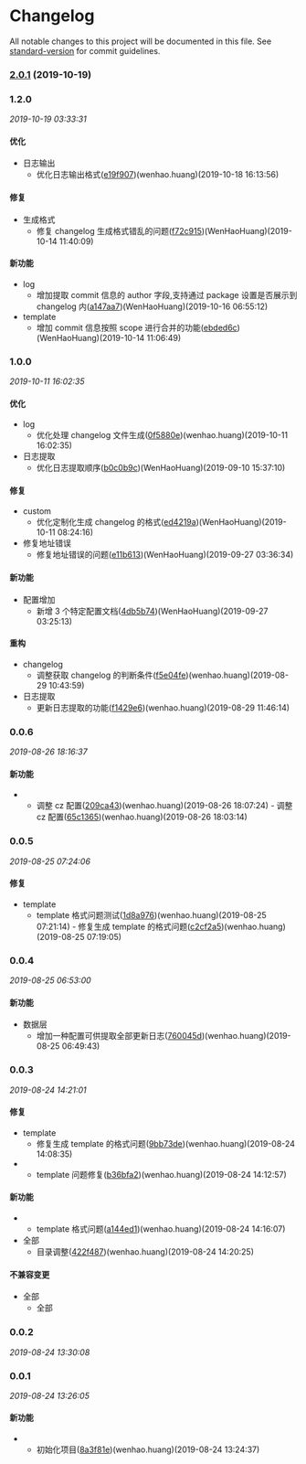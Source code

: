 # Changelog

All notable changes to this project will be documented in this file. See [standard-version](https://github.com/conventional-changelog/standard-version) for commit guidelines.

### [2.0.1](https://github.com/WenHaoHuang/changelog-sn/compare/v1.0.0...v2.0.1) (2019-10-19)

### 1.2.0

_2019-10-19 03:33:31_

#### 优化

- 日志输出
  - 优化日志输出格式([e19f907](https://github.com/WenHaoHuang/changelog-sn/commit/e19f907))(wenhao.huang)(2019-10-18 16:13:56)

#### 修复

- 生成格式
  - 修复 changelog 生成格式错乱的问题([f72c915](https://github.com/WenHaoHuang/changelog-sn/commit/f72c915))(WenHaoHuang)(2019-10-14 11:40:09)

#### 新功能

- log
  - 增加提取 commit 信息的 author 字段,支持通过 package 设置是否展示到 changelog 内([a147aa7](https://github.com/WenHaoHuang/changelog-sn/commit/a147aa7))(WenHaoHuang)(2019-10-16 06:55:12)
- template
  - 增加 commit 信息按照 scope 进行合并的功能([ebded6c](https://github.com/WenHaoHuang/changelog-sn/commit/ebded6c))(WenHaoHuang)(2019-10-14 11:06:49)

### 1.0.0

_2019-10-11 16:02:35_

#### 优化

- log
  - 优化处理 changelog 文件生成([0f5880e](https://github.com/WenHaoHuang/changelog-sn/commit/0f5880e))(wenhao.huang)(2019-10-11 16:02:35)
- 日志提取
  - 优化日志提取顺序([b0c0b9c](https://github.com/WenHaoHuang/changelog-sn/commit/b0c0b9c))(WenHaoHuang)(2019-09-10 15:37:10)

#### 修复

- custom
  - 优化定制化生成 changelog 的格式([ed4219a](https://github.com/WenHaoHuang/changelog-sn/commit/ed4219a))(WenHaoHuang)(2019-10-11 08:24:16)
- 修复地址错误
  - 修复地址错误的问题([e11b613](https://github.com/WenHaoHuang/changelog-sn/commit/e11b613))(WenHaoHuang)(2019-09-27 03:36:34)

#### 新功能

- 配置增加
  - 新增 3 个特定配置文档([4db5b74](https://github.com/WenHaoHuang/changelog-sn/commit/4db5b74))(WenHaoHuang)(2019-09-27 03:25:13)

#### 重构

- changelog
  - 调整获取 changelog 的判断条件([f5e04fe](https://github.com/WenHaoHuang/changelog-sn/commit/f5e04fe))(wenhao.huang)(2019-08-29 10:43:59)
- 日志提取
  - 更新日志提取的功能([f1429e6](https://github.com/WenHaoHuang/changelog-sn/commit/f1429e6))(wenhao.huang)(2019-08-29 11:46:14)

### 0.0.6

_2019-08-26 18:16:37_

#### 新功能

- - 调整 cz 配置([209ca43](https://github.com/WenHaoHuang/changelog-sn/commit/209ca43))(wenhao.huang)(2019-08-26 18:07:24) - 调整 cz 配置([65c1365](https://github.com/WenHaoHuang/changelog-sn/commit/65c1365))(wenhao.huang)(2019-08-26 18:03:14)

### 0.0.5

_2019-08-25 07:24:06_

#### 修复

- template
  - template 格式问题测试([1d8a976](https://github.com/WenHaoHuang/changelog-sn/commit/1d8a976))(wenhao.huang)(2019-08-25 07:21:14) - 修复生成 template 的格式问题([c2cf2a5](https://github.com/WenHaoHuang/changelog-sn/commit/c2cf2a5))(wenhao.huang)(2019-08-25 07:19:05)

### 0.0.4

_2019-08-25 06:53:00_

#### 新功能

- 数据层
  - 增加一种配置可供提取全部更新日志([760045d](https://github.com/WenHaoHuang/changelog-sn/commit/760045d))(wenhao.huang)(2019-08-25 06:49:43)

### 0.0.3

_2019-08-24 14:21:01_

#### 修复

- template
  - 修复生成 template 的格式问题([9bb73de](https://github.com/WenHaoHuang/changelog-sn/commit/9bb73de))(wenhao.huang)(2019-08-24 14:08:35)
- - template 问题修复([b36bfa2](https://github.com/WenHaoHuang/changelog-sn/commit/b36bfa2))(wenhao.huang)(2019-08-24 14:12:57)

#### 新功能

- - template 格式问题([a144ed1](https://github.com/WenHaoHuang/changelog-sn/commit/a144ed1))(wenhao.huang)(2019-08-24 14:16:07)
- 全部
  - 目录调整([422f487](https://github.com/WenHaoHuang/changelog-sn/commit/422f487))(wenhao.huang)(2019-08-24 14:20:25)

#### 不兼容变更

- 全部
  - 全部

### 0.0.2

_2019-08-24 13:30:08_

### 0.0.1

_2019-08-24 13:26:05_

#### 新功能

- - 初始化项目([8a3f81e](https://github.com/WenHaoHuang/changelog-sn/commit/8a3f81e))(wenhao.huang)(2019-08-24 13:24:37)
